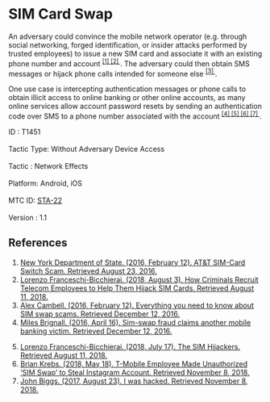 <div class="container-fluid">
 <h1>
  SIM Card Swap
 </h1>
 <div class="row">
  <div class="col-md-8 description-body">
   <p>
    An adversary could convince the mobile network operator (e.g. through social networking, forged identification, or insider attacks performed by trusted employees) to issue a new SIM card and associate it with an existing phone number and account
    <span class="scite-citeref-number" data-reference="NYGov-Simswap" id="scite-ref-1-a">
     <sup>
      <a aria-describedby="qtip-0" data-hasqtip="0" href="http://www.dos.ny.gov/consumerprotection/scams/att-sim.html" target="_blank">
       [1]
      </a>
     </sup>
    </span>
    <span class="scite-citeref-number" data-reference="Motherboard-Simswap2" id="scite-ref-2-a">
     <sup>
      <a aria-describedby="qtip-1" data-hasqtip="1" href="https://motherboard.vice.com/en_us/article/3ky5a5/criminals-recruit-telecom-employees-sim-swapping-port-out-scam" target="_blank">
       [2]
      </a>
     </sup>
    </span>
    . The adversary could then obtain SMS messages or hijack phone calls intended for someone else
    <span class="scite-citeref-number" data-reference="Betanews-Simswap" id="scite-ref-3-a">
     <sup>
      <a aria-describedby="qtip-2" data-hasqtip="2" href="http://betanews.com/2016/02/12/everything-you-need-to-know-about-sim-swap-scams/" target="_blank">
       [3]
      </a>
     </sup>
    </span>
    .
   </p>
   <p>
    One use case is intercepting authentication messages or phone calls to obtain illicit access to online banking or other online accounts, as many online services allow account password resets by sending an authentication code over SMS to a phone number associated with the account
    <span class="scite-citeref-number" data-reference="Guardian-Simswap" id="scite-ref-4-a">
     <sup>
      <a aria-describedby="qtip-3" data-hasqtip="3" href="https://www.theguardian.com/money/2016/apr/16/sim-swap-fraud-mobile-banking-fraudsters" target="_blank">
       [4]
      </a>
     </sup>
    </span>
    <span class="scite-citeref-number" data-reference="Motherboard-Simswap1" id="scite-ref-5-a">
     <sup>
      <a aria-describedby="qtip-4" data-hasqtip="4" href="https://motherboard.vice.com/en_us/article/vbqax3/hackers-sim-swapping-steal-phone-numbers-instagram-bitcoin" target="_blank">
       [5]
      </a>
     </sup>
    </span>
    <span class="scite-citeref-number" data-reference="Krebs-SimSwap" id="scite-ref-6-a">
     <sup>
      <a aria-describedby="qtip-5" data-hasqtip="5" href="https://krebsonsecurity.com/2018/05/t-mobile-employee-made-unauthorized-sim-swap-to-steal-instagram-account/" target="_blank">
       [6]
      </a>
     </sup>
    </span>
    <span class="scite-citeref-number" data-reference="TechCrunch-SimSwap" id="scite-ref-7-a">
     <sup>
      <a aria-describedby="qtip-6" data-hasqtip="6" href="https://techcrunch.com/2017/08/23/i-was-hacked/" target="_blank">
       [7]
      </a>
     </sup>
    </span>
    .
   </p>
  </div>
  <div class="col-md-4">
   <div class="card">
    <div class="card-body">
     <div class="card-data">
      <span class="h5 card-title">
       ID
      </span>
      : T1451
      <br/>
      <br/>
     </div>
     <div class="card-data">
      <span class="h5 card-title">
       Tactic Type:
      </span>
      Without Adversary Device Access
      <br/>
      <br/>
     </div>
     <div class="card-data">
      <span class="h5 card-title">
       Tactic
      </span>
      : Network Effects
      <br/>
      <br/>
     </div>
     <div class="card-data">
      <span class="h5 card-title">
       Platform:
      </span>
      Android, iOS
      <br/>
      <br/>
     </div>
     <div class="card-data">
      <span class="h5 card-title">
      </span>
     </div>
     <div class="card-data">
      <span class="h5 card-title">
      </span>
     </div>
     <div class="card-data">
      <span class="h5 card-title">
      </span>
     </div>
     <div class="card-data">
      <span class="h5 card-title">
      </span>
     </div>
     <div class="card-data">
      <span class="h5 card-title">
      </span>
     </div>
     <div class="card-data">
      <span class="h5 card-title">
      </span>
     </div>
     <div class="card-data">
      <span class="h5 card-title">
      </span>
     </div>
     <div class="card-data">
      <span class="h5 card-title">
      </span>
     </div>
     <div class="card-data">
      <span class="h5 card-title">
      </span>
     </div>
     <div class="card-data">
      <span class="h5 card-title">
       MTC ID:
      </span>
      <a href="https://pages.nist.gov/mobile-threat-catalogue/stack-threats/STA-22.html" target="_blank">
       STA-22
      </a>
      <br/>
      <br/>
     </div>
     <div class="card-data">
      <span class="h5 card-title">
      </span>
     </div>
     <div class="card-data">
      <span class="h5 card-title">
       Version
      </span>
      : 1.1
     </div>
    </div>
   </div>
  </div>
 </div>
 <h2 class="pt-3" id="references">
  References
 </h2>
 <div class="row">
  <div class="col">
   <ol>
    <li>
     <span class="scite-citation" id="scite-1">
      <span class="scite-citation-text">
       <a class="external text" href="http://www.dos.ny.gov/consumerprotection/scams/att-sim.html" name="scite-1" rel="nofollow" target="_blank">
        New York Department of State. (2016, February 12). AT&amp;T SIM-Card Switch Scam. Retrieved August 23, 2016.
       </a>
      </span>
     </span>
    </li>
    <li>
     <span class="scite-citation" id="scite-2">
      <span class="scite-citation-text">
       <a class="external text" href="https://motherboard.vice.com/en_us/article/3ky5a5/criminals-recruit-telecom-employees-sim-swapping-port-out-scam" name="scite-2" rel="nofollow" target="_blank">
        Lorenzo Franceschi-Bicchierai. (2018, August 3). How Criminals Recruit Telecom Employees to Help Them Hijack SIM Cards. Retrieved August 11, 2018.
       </a>
      </span>
     </span>
    </li>
    <li>
     <span class="scite-citation" id="scite-3">
      <span class="scite-citation-text">
       <a class="external text" href="http://betanews.com/2016/02/12/everything-you-need-to-know-about-sim-swap-scams/" name="scite-3" rel="nofollow" target="_blank">
        Alex Cambell. (2016, February 12). Everything you need to know about SIM swap scams. Retrieved December 12, 2016.
       </a>
      </span>
     </span>
    </li>
    <li>
     <span class="scite-citation" id="scite-4">
      <span class="scite-citation-text">
       <a class="external text" href="https://www.theguardian.com/money/2016/apr/16/sim-swap-fraud-mobile-banking-fraudsters" name="scite-4" rel="nofollow" target="_blank">
        Miles Brignall. (2016, April 16). Sim-swap fraud claims another mobile banking victim. Retrieved December 12, 2016.
       </a>
      </span>
     </span>
    </li>
   </ol>
  </div>
  <div class="col">
   <ol start="5.5">
    <li>
     <span class="scite-citation" id="scite-5">
      <span class="scite-citation-text">
       <a class="external text" href="https://motherboard.vice.com/en_us/article/vbqax3/hackers-sim-swapping-steal-phone-numbers-instagram-bitcoin" name="scite-5" rel="nofollow" target="_blank">
        Lorenzo Franceschi-Bicchierai. (2018, July 17). The SIM Hijackers. Retrieved August 11, 2018.
       </a>
      </span>
     </span>
    </li>
    <li>
     <span class="scite-citation" id="scite-6">
      <span class="scite-citation-text">
       <a class="external text" href="https://krebsonsecurity.com/2018/05/t-mobile-employee-made-unauthorized-sim-swap-to-steal-instagram-account/" name="scite-6" rel="nofollow" target="_blank">
        Brian Krebs. (2018, May 18). T-Mobile Employee Made Unauthorized ‘SIM Swap’ to Steal Instagram Account. Retrieved November 8, 2018.
       </a>
      </span>
     </span>
    </li>
    <li>
     <span class="scite-citation" id="scite-7">
      <span class="scite-citation-text">
       <a class="external text" href="https://techcrunch.com/2017/08/23/i-was-hacked/" name="scite-7" rel="nofollow" target="_blank">
        John Biggs. (2017, August 23). I was hacked. Retrieved November 8, 2018.
       </a>
      </span>
     </span>
    </li>
   </ol>
  </div>
 </div>
</div>
